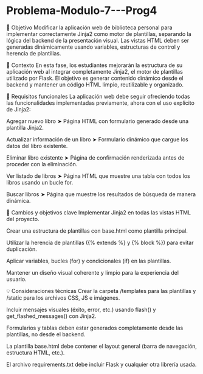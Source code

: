 # Problema-Modulo-7---Prog4

🎯 Objetivo
Modificar la aplicación web de biblioteca personal para implementar correctamente Jinja2 como motor de plantillas, separando la lógica del backend de la presentación visual. Las vistas HTML deben ser generadas dinámicamente usando variables, estructuras de control y herencia de plantillas.

📝 Contexto
En esta fase, los estudiantes mejorarán la estructura de su aplicación web al integrar completamente Jinja2, el motor de plantillas utilizado por Flask. El objetivo es generar contenido dinámico desde el backend y mantener un código HTML limpio, reutilizable y organizado.

📌 Requisitos funcionales
La aplicación web debe seguir ofreciendo todas las funcionalidades implementadas previamente, ahora con el uso explícito de Jinja2:

Agregar nuevo libro
➤ Página HTML con formulario generado desde una plantilla Jinja2.

Actualizar información de un libro
➤ Formulario dinámico que cargue los datos del libro existente.

Eliminar libro existente
➤ Página de confirmación renderizada antes de proceder con la eliminación.

Ver listado de libros
➤ Página HTML que muestre una tabla con todos los libros usando un bucle for.

Buscar libros
➤ Página que muestre los resultados de búsqueda de manera dinámica.

🔄 Cambios y objetivos clave
Implementar Jinja2 en todas las vistas HTML del proyecto.

Crear una estructura de plantillas con base.html como plantilla principal.

Utilizar la herencia de plantillas ({% extends %} y {% block %}) para evitar duplicación.

Aplicar variables, bucles (for) y condicionales (if) en las plantillas.

Mantener un diseño visual coherente y limpio para la experiencia del usuario.

💡 Consideraciones técnicas
Crear la carpeta /templates para las plantillas y /static para los archivos CSS, JS e imágenes.

Incluir mensajes visuales (éxito, error, etc.) usando flash() y get_flashed_messages() con Jinja2.

Formularios y tablas deben estar generados completamente desde las plantillas, no desde el backend.

La plantilla base.html debe contener el layout general (barra de navegación, estructura HTML, etc.).

El archivo requirements.txt debe incluir Flask y cualquier otra librería usada.

